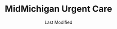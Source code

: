 ---
layout: location-page
date: Last Modified
description: "Local COVID-19 testing is available at MidMichigan Urgent Care in Clare, Michigan, USA."
permalink: "locations/michigan/clare/midmichigan-urgent-care/"
tags:
  - locations
  - michigan
title: MidMichigan Urgent Care
uniqueName: midmichigan-urgent-care
state: Michigan
stateAbbr: MI
hood: "Clare"
address: "700 W 5th St"
city: "Clare"
zip: "48617"
zipsNearby: "48417 48610 48801 48806 48611 48703 49304 48807 49305 48706 48707 48708 48710 48612 48809 48887 49307 49309 49310 49618 48614 48615 48722 49312 49601 48724 48811 48812 49319 49623 48616 49320 48617 48618 49322 48818 48620 48829 48830 48831 48832 48732 48833 49631 49632 48622 48834 48870 49633 48835 48734 48787 48623 48624 49326 49738 49739 48838 48739 49638 48625 48626 48841 49639 48627 48628 48629 48630 49329 48845 49642 48846 49644 48847 48631 48632 49651 48633 48850 49655 48634 48635 49656 48636 48851 49657 48852 49663 48853 49665 49332 48637 49667 49668 48856 48640 48641 48642 48667 48670 48674 48686 49336 48804 48858 48859 48860 48747 48748 49337 48862 48649 48749 48865 48866 49338 48871 48873 49339 48650 48874 48756 48651 49677 48757 49340 48613 48652 48877 49342 48653 48878 48654 48601 48602 48603 48604 48605 48606 48607 48608 48609 48638 48663 48655 48656 48879 48880 49343 48657 49679 48883 48884 48885 48886 49680 48658 48888 49346 48659 48889 49347 48765 49688 48766 48891 48893 48661 48662 49349 48770 48896 48736 48802" 
mapUrl: "http://maps.apple.com/?q=MidMichigan+Urgent+Care&address=700+W+5th+St,Clare,Michigan,48617"
locationType: Drive-thru
phone: "989-386-9911"
website: "undefined"
onlineBooking: undefined
closed: undefined
closedUpdate: May 25th, 2020
notes: "Open to all."
days: Contact for hours of operation.
ctaMessage: Call 989-386-9911
ctaUrl: "tel:989-386-9911"
---